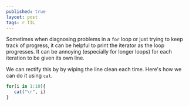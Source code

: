 ```yaml
---
published: true
layout: post
tags: r TIL
---
```

Sometimes when diagnosing problems in a `for` loop or just trying to keep track of progress, it can be helpful to print the iterator as the loop progresses. It can be annoying (especially for longer loops) for each iteration to be given its own line.

We can rectify this by by wiping the line clean each time. Here's how we can do it using `cat`.

```r
for(i in 1:10){
   cat("\r", i)
}
```
